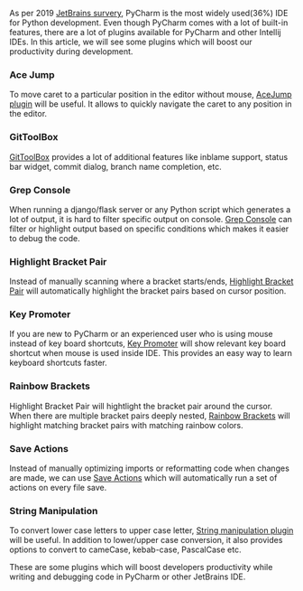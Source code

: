 <!--
.. title: Essential PyCharm (Intellij) Plugins To Improve Productivity
.. slug: intellij-pycharm-plugins-productivity
.. date: 2019-03-31 21:21:21 UTC+05:30
.. updated: 2022-11-01 01:21:21 UTC+05:30
.. tags: python
.. category: programming
.. link:
.. description:
.. type: text
-->


As per 2019 [JetBrains survery], PyCharm is the most widely used(36%) IDE for Python development. Even though PyCharm comes with a lot of built-in features, there are a lot of plugins available for PyCharm and other Intellij IDEs. In this article, we will see some plugins which will boost our productivity during development.


### Ace Jump

To move caret to a particular position in the editor without mouse,
[AceJump plugin][] will be useful. It allows to quickly navigate the caret to any position in the editor.


### GitToolBox

[GitToolBox][] provides a lot of additional features like inblame support, status bar widget, commit dialog, branch name completion, etc.


### Grep Console

When running a django/flask server or any Python script which generates a lot of output, it is hard to filter specific output on console. [Grep Console][] can filter or highlight output based on specific conditions which makes it easier to debug the code.


### Highlight Bracket Pair

Instead of manually scanning where a bracket starts/ends, [Highlight Bracket Pair][] will automatically highlight the bracket pairs based on cursor position.


### Key Promoter

If you are new to PyCharm or an experienced user who is using mouse instead of key board shortcuts, [Key Promoter][] will show relevant key board shortcut when mouse is used inside IDE. This provides an easy way to learn keyboard shortcuts faster.


### Rainbow Brackets

Highlight Bracket Pair will hightlight the bracket pair around the cursor. When there are multiple bracket pairs deeply nested, [Rainbow Brackets][] will highlight matching bracket pairs with matching rainbow colors.


### Save Actions

Instead of manually optimizing imports or reformatting code when changes are made, we can use [Save Actions][] which will automatically run a set of actions on every file save.


### String Manipulation

To convert lower case letters to upper case letter, [String manipulation plugin][] will be useful. In addition to lower/upper case conversion, it also provides options to convert to cameCase, kebab-case, PascalCase etc.



These are some plugins which will boost developers productivity while writing and debugging code in PyCharm or other JetBrains IDE.



[Highlight Bracket Pair]: https://plugins.jetbrains.com/plugin/10465-highlightbracketpair

[Rainbow Brackets]: https://plugins.jetbrains.com/plugin/10080-rainbow-brackets

[Grep Console]: https://plugins.jetbrains.com/plugin/7125-grep-console

[Save Actions]: https://plugins.jetbrains.com/plugin/7642-save-actions

[Key Promoter]: https://plugins.jetbrains.com/plugin/9792-key-promoter-x

[String Manipulation plugin]: https://plugins.jetbrains.com/plugin/2162-string-manipulation

[AceJump plugin]: https://plugins.jetbrains.com/plugin/7086-acejump


[jetbrains survery]: https://www.jetbrains.com/research/python-developers-survey-2018/#development-tools

[GitToolBox]: https://plugins.jetbrains.com/plugin/7499-gittoolbox
